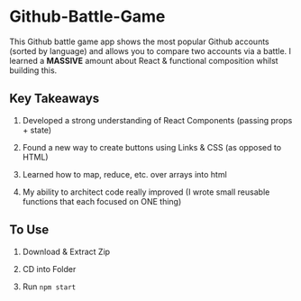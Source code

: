 # Github-Battle-Game

This Github battle game app shows the most popular Github accounts (sorted by language) and allows you to compare two accounts via a battle. I learned a **MASSIVE** amount about React & functional composition whilst building this.

## Key Takeaways

1. Developed a strong understanding of React Components (passing props + state)

2. Found a new way to create buttons using Links & CSS (as opposed to HTML)

3. Learned how to map, reduce, etc. over arrays into html

4. My ability to architect code really improved (I wrote small reusable functions that each focused on ONE thing) 

## To Use

1. Download & Extract Zip

2. CD into Folder

3. Run `npm start`

